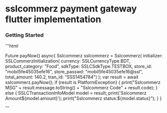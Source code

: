 # sslcommerz payment gateway flutter implementation


### Getting Started

'''html
<p>Future<void> payNow() async{
    Sslcommerz sslcommerz = Sslcommerz(
        initializer: SSLCommerzInitialization(
            currency: SSLCurrencyType.BDT,
            product_category: "Food",
            sdkType: SSLCSdkType.TESTBOX,
            store_id: "mobil5fe45035efe16",
            store_passwd: "mobil5fe45035efe16@ssl",
            total_amount: 140.2,
            tran_id: "SSS1454784")
    );
   var result = await sslcommerz.payNow();
    if (result is PlatformException) {
      print("Sslcommerz MSG" + result.message.toString() + "Sslcommerz Code" + result.code);
    } else {
      SSLCTransactionInfoModel model = result;
      print('Sslcommerz Amount${model.amount}');
      print("Sslcommerz status:${model.status}");
    }
  }</p>
'''

